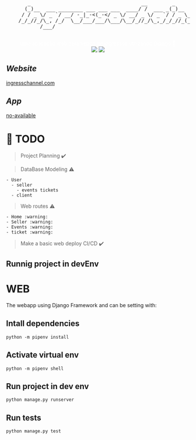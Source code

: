 <div align='center'>
    <tbody><tr><td><pre>   
       _                                    __        _                    
      (_)__  ___ ________ ___ ___ ___  ____/ /  ___ _(_)__   _______  __ _ 
     / / _ \/ _ `/ __/ -_|_-&lt;(_-&lt;/ _ \/ __/ _ \/ _ `/ / _ \_/ __/ _ \/  ' \
    /_/_//_/\_, /_/  \__/___/___/\___/\__/_//_/\_,_/_/_//_(_)__/\___/_/_/_/
           /___/                                                           
    </pre><!-- white text and background :) /!-->
    <font color="#FFFFFF">uma aplicação web para venda de ingressos utilizando Django 💸</font></td></tr></tbody>
    <br>
    <img src='https://img.shields.io/badge/Python-3.9.2-blue'></img>
    <img src='https://img.shields.io/badge/Django-3-red'></img>
</div>

## *Website*

[ingresschannel.com](https://www.ingresschannel.com/)

## *App*

[no-available]()
# :pushpin: **TODO** 


> Project Planning :heavy_check_mark:

> DataBase Modeling :warning:

    - User
      - seller
        - events tickets
      - client

> Web routes :warning:

    - Home :warning:
    - Seller :warning:
    - Events :warning:
    - ticket :warning:
    
> Make a basic web deploy CI/CD :heavy_check_mark:

## Runnig project in devEnv

# WEB

The webapp using Django Framework and can be setting with:

## Intall dependencies 

    python -m pipenv install

## Activate virtual env

    python -m pipenv shell

## Run project in dev env

    python manage.py runserver


## Run tests

    python manage.py test
